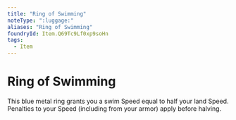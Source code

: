 ```yaml
---
title: "Ring of Swimming"
noteType: ":luggage:"
aliases: "Ring of Swimming"
foundryId: Item.Q69Tc9Lf0xp9soHn
tags:
  - Item
---
```


# Ring of Swimming

This blue metal ring grants you a swim Speed equal to half your land Speed. Penalties to your Speed (including from your armor) apply before halving.
